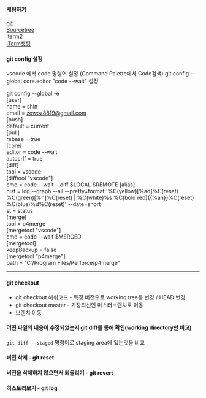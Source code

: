
#### 세팅하기
[git](https://git-scm.com/downloads)  
[Sourcetree](https://www.sourcetreeapp.com/)  
[iterm2](https://www.iterm2.com/)  
[iTerm셋팅](https://gist.github.com/kevin-smets/8568070)

#### git config 설정
vscode 에서 code 명령어 설정 (Command Palette에서 Code검색)
git config --global core.editor "code --wait" 설정

git config --global -e    
[user]      
name = shin     
email = zowoz8819@gmail.com   
[push]    
default = current   
[pull]    
rebase = true   
[core]    
editor = code --wait    
autocrlf = true   
[diff]    
tool = vscode     
[difftool "vscode"]     
cmd = code --wait --diff $LOCAL $REMOTE
[alias]       
hist = log --graph --all --pretty=format:'%C(yellow)[%ad]%C(reset) %C(green)[%h]%C(reset) | %C(white)%s %C(bold red){{%an}}%C(reset) %C(blue)%d%C(reset)' --date=short    
st = status   
[merge]   
tool = p4merge    
[mergetool "vscode"]    
cmd = code --wait $MERGED     
[mergetool]     
keepBackup = false      
[mergetool "p4merge"]     
path = "C:/Program Files/Perforce/p4merge"    
 
---------------------------------------------------------------------     

#### git checkout
- git checkout 해쉬코드 - 특정 버전으로 working tree를 변경 / HEAD 변경  
- git checkout master - 가장최신인 마스터브랜치로 이동
- 브랜치 이동    

#### 어떤 파일의 내용이 수정되었는지 git diff를 통해 확인(working directory만 비교)   
`git diff --staged` 명령어로 staging area에 있는것을 비교   

#### 버전 삭제 - git reset

#### 버전을 삭제하지 않으면서 되돌리기 - git revert

#### 히스토리보기 - git log

















